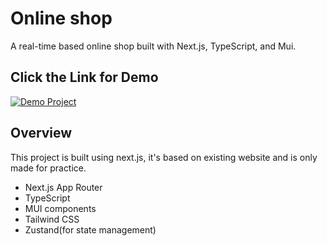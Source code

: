 # Online shop

A real-time based online shop built with Next.js, TypeScript, and Mui.

## Click the Link for Demo 

<a href="https://online-shop-five-roan.vercel.app/" target="_blank">
  <img src="https://img.shields.io/badge/Demo%20Project-Visit-blue?style=for-the-badge&logo=vercel" alt="Demo Project" />
</a>

## Overview

This project is built using next.js, it's based on existing website and is only made for practice.

- Next.js App Router
- TypeScript
- MUI components
- Tailwind CSS
- Zustand(for state management)

